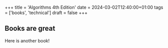 +++
title = 'Algorithms 4th Edition'
date = 2024-03-02T12:40:00+01:00
tags = ['books', 'technical']
draft = false
+++

## Books are great

Here is another book!
